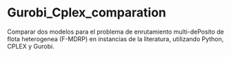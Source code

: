 # Gurobi_Cplex_comparation
Comparar dos modelos para el problema de enrutamiento multi-dePosito de flota heterogenea (F-MDRP) en instancias de la literatura, utilizando Python, CPLEX y Gurobi. 
